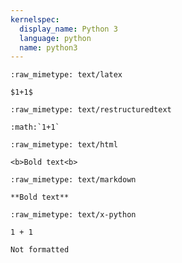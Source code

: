 ```yaml
---
kernelspec:
  display_name: Python 3
  language: python
  name: python3
---
```


```{raw-cell}
:raw_mimetype: text/latex

$1+1$
```

```{raw-cell}
:raw_mimetype: text/restructuredtext

:math:`1+1`
```

```{raw-cell}
:raw_mimetype: text/html

<b>Bold text<b>
```

```{raw-cell}
:raw_mimetype: text/markdown

**Bold text**
```

```{raw-cell}
:raw_mimetype: text/x-python

1 + 1
```

```{raw-cell}
Not formatted
```

